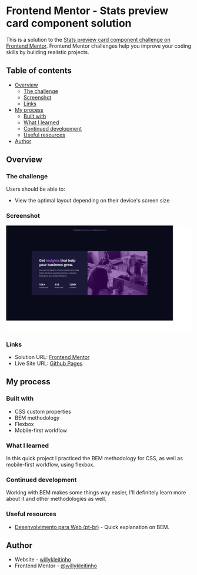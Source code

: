 # Frontend Mentor - Stats preview card component solution

This is a solution to the [Stats preview card component challenge on Frontend Mentor](https://www.frontendmentor.io/challenges/stats-preview-card-component-8JqbgoU62). Frontend Mentor challenges help you improve your coding skills by building realistic projects. 

## Table of contents

- [Overview](#overview)
  - [The challenge](#the-challenge)
  - [Screenshot](#screenshot)
  - [Links](#links)
- [My process](#my-process)
  - [Built with](#built-with)
  - [What I learned](#what-i-learned)
  - [Continued development](#continued-development)
  - [Useful resources](#useful-resources)
- [Author](#author)

## Overview

### The challenge

Users should be able to:

- View the optimal layout depending on their device's screen size

### Screenshot

![](./screenshot.png)

### Links

- Solution URL: [Frontend Mentor](https://www.frontendmentor.io/solutions/mobilefirst-and-bem-practice-yGMZ1ZyP7)
- Live Site URL: [Github Pages](https://willykleitinho.github.io/stat-preview-card-component/)

## My process

### Built with

- CSS custom properties
- BEM methodology
- Flexbox
- Mobile-first workflow

### What I learned

In this quick project I practiced the BEM methodology for CSS, as well as mobile-first workflow, using flexbox.

### Continued development

Working with BEM makes some things way easier, I'll definitely learn more about it and other methodologies as well. 

### Useful resources

- [Desenvolvimento para Web (pt-br)](https://desenvolvimentoparaweb.com/css/bem/) - Quick explanation on BEM.

## Author

- Website - [willykleitinho](https://willykleitinho.github.io/stat-preview-card-component/)
- Frontend Mentor - [@willykleitinho](https://www.frontendmentor.io/profile/willykleitinho)
